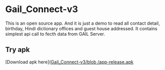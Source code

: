 # Gail_Connect-v3

This is an open source app. And it is just a demo to read all contact detail, birthday, Hindi dictionary offices and guest house addressed.
It contains simplest api call to fecth data from GAIL Server.

## Try apk
[Download apk here]([Gail_Connect-v3/blob
/app-release.apk](https://raw.githubusercontent.com/Nirwal18/Gail_Connect-v3/master/app/release/app-release.apk)



